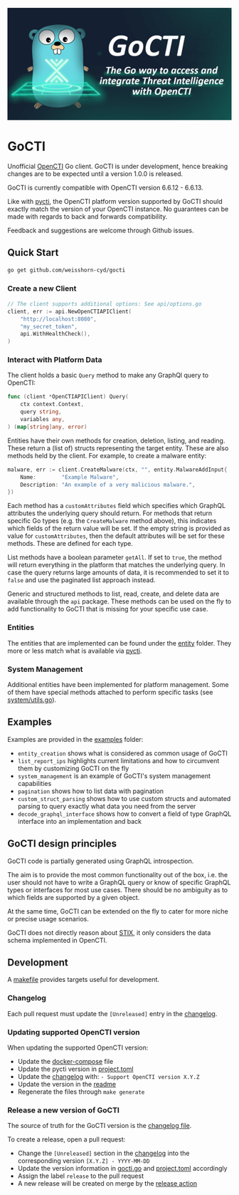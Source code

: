 <p align="center">
    <picture>
      <img alt="GoCTI Banner" title="GoCTI Banner" src="docs/assets/banner.png" width=800>
    </picture>
</p>

# GoCTI

Unofficial [OpenCTI](https://github.com/OpenCTI-Platform/opencti) Go client. GoCTI is under development, hence breaking changes are to be expected until a version 1.0.0 is released.

GoCTI is currently compatible with OpenCTI version 6.6.12 - 6.6.13.

Like with [pycti](https://github.com/OpenCTI-Platform/client-python), the OpenCTI platform version supported by GoCTI should exactly match the version of your OpenCTI instance.
No guarantees can be made with regards to back and forwards compatibility.

Feedback and suggestions are welcome through Github issues.

## Quick Start

```bash
go get github.com/weisshorn-cyd/gocti
```

### Create a new Client

```go
// The client supports additional options: See api/options.go
client, err := api.NewOpenCTIAPIClient(
	"http://localhost:8080",
	"my_secret_token",
    api.WithHealthCheck(),
)
```

### Interact with Platform Data

The client holds a basic `Query` method to make any GraphQl query to OpenCTI:

```go
func (client *OpenCTIAPIClient) Query(
	ctx context.Context,
	query string,
	variables any,
) (map[string]any, error)
```

Entities have their own methods for creation, deletion, listing, and reading. These return a (list of) structs representing the target entity.
These are also methods held by the client.
For example, to create a malware entity:

```go
malware, err := client.CreateMalware(ctx, "", entity.MalwareAddInput{
	Name:        "Example Malware",
	Description: "An example of a very malicious malware.",
})
```

Each method has a `customAttributes` field which specifies which GraphQL attributes the underlying query should return.
For methods that return specific Go types (e.g. the `CreateMalware` method above), this indicates which fields of the return value will be set. If the empty string is provided as value for `customAttributes`, then the default attributes will be set for these methods. These are defined for each type.

List methods have a boolean parameter `getAll`. If set to `true`, the method will return everything in the platform that matches the underlying query. In case the query returns large amounts of data, it is recommended to set it to `false` and use the paginated list approach instead.

Generic and structured methods to list, read, create, and delete data are available through the `api` package. These methods can be used on the fly to add functionality to GoCTI that is missing for your specific use case.

### Entities

The entities that are implemented can be found under the [entity](./entity) folder. They more or less match what is available via [pycti](https://github.com/OpenCTI-Platform/client-python).

### System Management

Additional entities have been implemented for platform management. Some of them have special methods attached to perform specific tasks (see [system/utils.go](system/utils.go)).

## Examples

Examples are provided in the [examples](./examples/) folder:

- `entity_creation` shows what is considered as common usage of GoCTI
- `list_report_ips` highlights current limitations and how to circumvent them by customizing GoCTI on the fly
- `system_management` is an example of GoCTI's system management capabilities
- `pagination` shows how to list data with pagination
- `custom_struct_parsing` shows how to use custom structs and automated parsing to query exactly what data you need from the server
- `decode_graphql_interface` shows how to convert a field of type GraphQL interface into an implementation and back

## GoCTI design principles

GoCTI code is partially generated using GraphQL introspection.

The aim is to provide the most common functionality out of the box, i.e. the user should not have to write a GraphQL query or know of specific GraphQL types or interfaces for most use cases. There should be no ambiguity as to which fields are supported by a given object.

At the same time, GoCTI can be extended on the fly to cater for more niche or precise usage scenarios.

GoCTI does not directly reason about [STIX](https://www.oasis-open.org/standard/stix-version-2-1/), it only considers the data schema implemented in OpenCTI.

## Development

A [makefile](./Makefile) provides targets useful for development.

### Changelog

Each pull request must update the `[Unreleased]` entry in the [changelog](./CHANGELOG.md).

### Updating supported OpenCTI version

When updating the supported OpenCTI version:
- Update the [docker-compose](./docker-compose.yml) file
- Update the pycti version in [project.toml](./tools/gocti_type_generator/pyproject.toml)
- Update the [changelog](./CHANGELOG.md) with: `- Support OpenCTI version X.Y.Z`
- Update the version in the [readme](./README.md)
- Regenerate the files through `make generate`

### Release a new version of GoCTI

The source of truth for the GoCTI version is the [changelog file](./CHANGELOG.md).

To create a release, open a pull request:
- Change the `[Unreleased]` section in the [changelog](./CHANGELOG.md) into the corresponding version `[X.Y.Z] - YYYY-MM-DD`
- Update the version information in [gocti.go](./gocti.go) and [project.toml](./tools/gocti_type_generator/pyproject.toml) accordingly
- Assign the label `release` to the pull request
- A new release will be created on merge by the [release action](./.github/workflows/create-release.yml)
